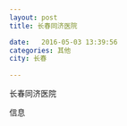 ```yaml
--- 
layout: post 
title: 长春同济医院

date:   2016-05-03 13:39:56 
categories: 其他  
city: 长春
  
--- 
```

   
长春同济医院

信息


